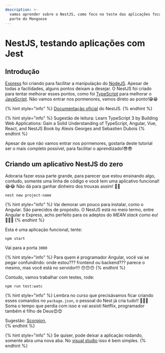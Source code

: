 ```yaml
---
description: >-
  vamos aprender sobre o NestJS, como foco no teste das aplicações focado na
  parte do Mongoose
---
```


# NestJS, testando aplicações com Jest

## Introdução

[Express](https://pt.wikipedia.org/wiki/Express.js) foi criando para facilitar a manipulação do [NodeJS](https://pt.wikipedia.org/wiki/Node.js). Apesar de todas a facilidades, alguns pontos deixam a desejar. O NestJS foi criado para tentar melhorar esses pontos, como foi [TypeScript](https://en.wikipedia.org/wiki/TypeScript) para melhorar o [JavaScript](https://pt.wikipedia.org/wiki/JavaScript).  Não vamos entrar nos pormenores, vamos direto ao ponto!😁😁

{% hint style="info" %}
[Documentação oficial](https://docs.nestjs.com/) do NestJS.
{% endhint %}

{% hint style="info" %}
Sugestão de leitura: Learn TypeScript 3 by Building Web Applications: Gain a Solid Understanding of TypeScript, Angular, Vue, React, and NestJS Book by Alexis Georges and Sebastien Dubois
{% endhint %}

Apesar de que não vamos entrar nos pormenores, gostaria deste tutorial ser o mais completo possível, para facilitar o aprendizado!😎😎

## Criando um aplicativo NestJS do zero

Adoraria fazer essa parte grande, para parecer que estou ensinando algo, contudo, somente uma linha de código e você tem uma aplicativo funcional!😂😂 Não dá para ganhar dinheiro dos trouxas assim! 🤣🤣



```text
nest new project-name
```

{% hint style="info" %}
Vai demorar um pouco para instalar, como o Angular. São parecidos de propósito. O NestJS está no meio termo, entre Angular e Express, acho perfeito para os adeptos do _MEAN stack_ como eu!  🥰🥰🥰
{% endhint %}

Esta é uma aplicação funcional, tente:

```text
npm start
```

Vai para a porta `3000`

{% hint style="info" %}
Para quem é programador Angular, você vai se pegar confundindo: onde estou??? frontend ou backend??? parece o mesmo, mas você está no servidor!!! 😯😯😯
{% endhint %}

Contudo, vamos trabalhar com testes, rode:

```text
npm run test:watc
```

{% hint style="info" %}
Lembra no curso que precisávamos ficar criando esses comandos no `package.json`, o pessoal do Nest já cria tudo!! 🙏🙏🙏 Soma o tempo que perdia com isso e vai assisti Netflix, programador também é filho de Deus😍😍

Sugestão: [Scorpion](https://pt.wikipedia.org/wiki/Scorpion_%28s%C3%A9rie_de_televis%C3%A3o%29),  
{% endhint %}

{% hint style="info" %}
Se quiser, pode deixar a aplicação rodando, somente abra uma nova aba. No [visual studio](https://pt.wikipedia.org/wiki/Microsoft_Visual_Studio) isso é bem simples. 
{% endhint %}



